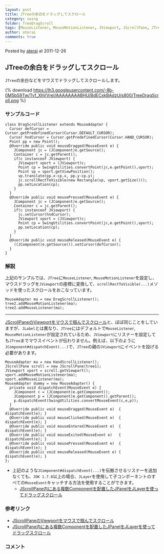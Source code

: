 ```yaml
---
layout: post
title: JTreeの余白をドラッグしてスクロール
category: swing
folder: TreeDragScroll
tags: [MouseListener, MouseMotionListener, JViewport, JScrollPane, JTree, JComponent]
author: aterai
comments: true
---
```


Posted by [aterai](http://terai.xrea.jp/aterai.html) at 2011-12-26

## JTreeの余白をドラッグしてスクロール
`JTree`の余白などをマウスでドラッグしてスクロールします。


{% download https://lh3.googleusercontent.com/-8b-0M5bS9Tw/Tvf_XhVVreI/AAAAAAAABHU/BdECxkBAdzU/s800/TreeDragScroll.png %}

### サンプルコード
<pre class="prettyprint"><code>class DragScrollListener extends MouseAdapter {
  Cursor defCursor = Cursor.getPredefinedCursor(Cursor.DEFAULT_CURSOR);
  Cursor hndCursor = Cursor.getPredefinedCursor(Cursor.HAND_CURSOR);
  Point pp = new Point();
  @Override public void mouseDragged(MouseEvent e) {
    JComponent jc = (JComponent)e.getSource();
    Container c = jc.getParent();
    if(c instanceof JViewport) {
      JViewport vport = (JViewport)c;
      Point cp = SwingUtilities.convertPoint(jc,e.getPoint(),vport);
      Point vp = vport.getViewPosition();
      vp.translate(pp.x-cp.x, pp.y-cp.y);
      jc.scrollRectToVisible(new Rectangle(vp, vport.getSize()));
      pp.setLocation(cp);
    }
  }
  @Override public void mousePressed(MouseEvent e) {
    JComponent jc = (JComponent)e.getSource();
    Container c = jc.getParent();
    if(c instanceof JViewport) {
      jc.setCursor(hndCursor);
      JViewport vport = (JViewport)c;
      Point cp = SwingUtilities.convertPoint(jc,e.getPoint(),vport);
      pp.setLocation(cp);
    }
  }
  @Override public void mouseReleased(MouseEvent e) {
    ((JComponent)e.getSource()).setCursor(defCursor);
  }
}
</code></pre>

### 解説
上記のサンプルでは、`JTree`に`MouseListener`, `MouseMotionListener`を設定し、マウスドラッグを`JViewport`の座標に変換して、`scrollRectToVisible(...)`メソッドを使ったスクロールをおこなっています。

<pre class="prettyprint"><code>MouseAdapter ma = new DragScrollListener();
tree2.addMouseMotionListener(ma);
tree2.addMouseListener(ma);
</code></pre>

- - - -
[JScrollPaneのViewportをマウスで掴んでスクロール](http://terai.xrea.jp/Swing/HandScroll.html)と、ぼぼ同じことをしていますが、`JLabel`とは異なり、`JTree`にはデフォルトで`MouseListener`, `MouseMotionListener`が設定されているため、`JViewport`にリスナーを設定しても`JTree`までマウスイベントが伝わりません。例えば、以下のように`JComponent#dispatchEvent(...)`で、`JTree`の親の`JViewport`にイベントを投げる必要があります。

<pre class="prettyprint"><code>MouseAdapter ma = new HandScrollListener();
JScrollPane scroll = new JScrollPane(tree1);
JViewport vport = scroll.getViewport();
vport.addMouseMotionListener(ma);
vport.addMouseListener(ma);
MouseAdapter dummy = new MouseAdapter() {
  private void dispatchEvent(MouseEvent e) {
    JComponent c = (JComponent)e.getComponent();
    JComponent p = (JComponent)e.getComponent().getParent();
    p.dispatchEvent(SwingUtilities.convertMouseEvent(c,e,p));
  }
  @Override public void mouseDragged(MouseEvent e)  { dispatchEvent(e); }
  @Override public void mouseClicked(MouseEvent e)  { dispatchEvent(e); }
  @Override public void mouseEntered(MouseEvent e)  { dispatchEvent(e); }
  @Override public void mouseExited(MouseEvent e)   { dispatchEvent(e); }
  @Override public void mousePressed(MouseEvent e)  { dispatchEvent(e); }
  @Override public void mouseReleased(MouseEvent e) { dispatchEvent(e); }
};
</code></pre>

- 上記のような`JComponent#dispatchEvent(...)`を伝搬させるリスナーを追加なくても、`JDK 1.7.0`以上の場合、`JLayer`を使用して子コンポーネントのすべての`MouseEvent`キャッチする方法を使用することができます。
    - [JScrollPane内にある複数Componentを配置したJPanelをJLayerを使ってドラッグスクロール](http://terai.xrea.jp/Swing/DragScrollLayer.html)

<!-- dummy comment line for breaking list -->

### 参考リンク
- [JScrollPaneのViewportをマウスで掴んでスクロール](http://terai.xrea.jp/Swing/HandScroll.html)
- [JScrollPane内にある複数Componentを配置したJPanelをJLayerを使ってドラッグスクロール](http://terai.xrea.jp/Swing/DragScrollLayer.html)

<!-- dummy comment line for breaking list -->

### コメント
